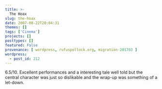 ```yaml
---
title: >-
  The Hoax
slug: the-hoax
date: 2007-08-22T20:04:31
themes: []
tags: ['Cinema']
projects: []
posttypes: []
featured: False
provenance: [ wordpress, rufuspollock.org, migration-201703 ]
wordpress:
  - post_id: 212
---
```


6.5/10. Excellent performances and a interesting tale well told but the central character was just so dislikable and the wrap-up was something of a let-down.

